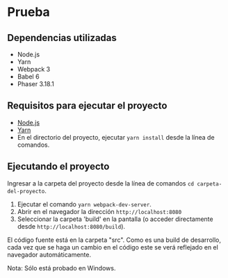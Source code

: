 # Prueba

## Dependencias utilizadas

- Node.js
- Yarn
- Webpack 3
- Babel 6
- Phaser 3.18.1

## Requisitos para ejecutar el proyecto

- [Node.js](https://nodejs.org/en/)
- [Yarn](https://yarnpkg.com/en/)
- En el directorio del proyecto, ejecutar `yarn install` desde la línea de comandos.

## Ejecutando el proyecto

Ingresar a la carpeta del proyecto desde la línea de comandos `cd carpeta-del-proyecto`.

1. Ejecutar el comando `yarn webpack-dev-server`.
2. Abrir en el navegador la dirección `http://localhost:8080`
3. Seleccionar la carpeta 'build' en la pantalla (o acceder directamente desde `http://localhost:8080/build`).

El código fuente está en la carpeta "src". Como es una build de desarrollo, cada vez que se haga un cambio en el código este se verá reflejado en el navegador automáticamente.

Nota: Sólo está probado en Windows.
